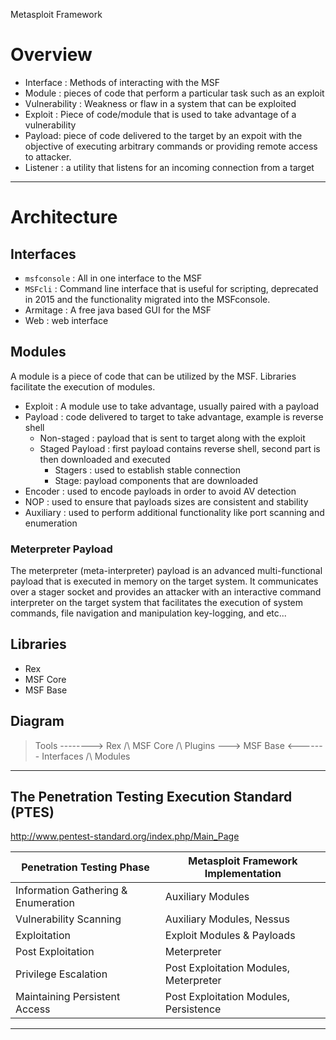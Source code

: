Metasploit Framework
# Overview

- Interface : Methods of interacting with the MSF
- Module : pieces of code that perform a particular task such as an exploit
- Vulnerability : Weakness or flaw in a system that can be exploited
- Exploit : Piece of code/module that is used to take advantage of a vulnerability
- Payload: piece of code delivered to the target by an expoit with the objective of executing arbitrary commands or providing remote access to attacker.
- Listener : a utility that listens for an incoming connection from a target

---

# Architecture
## Interfaces
- `msfconsole` : All in one interface to the MSF
- `MSFcli` : Command line interface that is useful for scripting, deprecated in 2015 and the functionality migrated into the MSFconsole.
- Armitage : A free java based GUI for the MSF
- Web : web interface

## Modules
A module is a piece of code that can be utilized by the MSF. Libraries facilitate the execution of modules.
- Exploit : A module use to take advantage, usually paired with a payload
- Payload : code delivered to target to take advantage, example is reverse shell
	- Non-staged : payload that is sent to target along with the exploit
	- Staged Payload : first payload contains reverse shell, second part is then downloaded and executed
		- Stagers : used to establish stable connection
		- Stage: payload components that are downloaded
- Encoder : used to encode payloads in order to avoid AV detection
- NOP : used to ensure that payloads sizes are consistent and stability
- Auxiliary : used to perform additional functionality like port scanning and enumeration
### Meterpreter Payload
The meterpreter (meta-interpreter) payload is an advanced multi-functional payload that is executed in memory on the target system. It communicates over a stager socket and provides an attacker with an interactive command interpreter on the target system that facilitates the execution of system commands, file navigation and manipulation key-logging, and etc...

## Libraries
- Rex
- MSF Core
- MSF Base

## Diagram

> Tools --------> Rex
> 				/\\
> 			MSF Core
> 			    /\\
> Plugins ---> MSF Base <------- Interfaces
> 			    /\\
> 			Modules


---

## The Penetration Testing Execution Standard (PTES)
http://www.pentest-standard.org/index.php/Main_Page

| Penetration Testing Phase           | Metasploit Framework Implementation    |
| ----------------------------------- | -------------------------------------- |
| Information Gathering & Enumeration | Auxiliary Modules                      |
| Vulnerability Scanning              | Auxiliary Modules, Nessus              |
| Exploitation                        | Exploit Modules & Payloads             |
| Post Exploitation                   | Meterpreter                            |
| Privilege Escalation                | Post Exploitation Modules, Meterpreter |
| Maintaining Persistent Access       | Post Exploitation Modules, Persistence |

---


